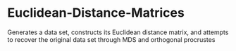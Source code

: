 # Euclidean-Distance-Matrices

Generates a data set, constructs its Euclidean distance matrix, and attempts to recover the original data set through MDS and orthogonal procrustes
